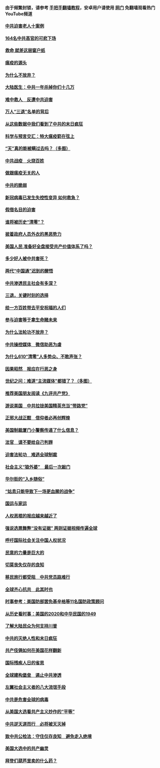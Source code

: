 #### 由于频繁封锁，请参考 [手把手翻墙教程](https://github.com/gfw-breaker/guides/wiki/)，安卓用户请使用 [网门](https://github.com/gfw-breaker/nogfw/blob/master/dl.md?t=01231901) 免翻墙观看热门YouTube频道 

#### [中共迫害老人十案例](../pages/251/418831.md?t=01231901) 

#### [164名中共高官的可悲下场](../pages/251/418676.md?t=01231901) 

#### [救命 就差这层窗户纸](../pages/251/418706.md?t=01231901) 

#### [瘟疫的源头](../pages/251/418661.md?t=01231901) 

#### [为什么不放弃？](../pages/251/418691.md?t=01231901) 

#### [大陆医生：中共一年杀掉你们十几万](../pages/251/418670.md?t=01231901) 

#### [难中救人　反遭中共迫害](../pages/251/418414.md?t=01231901) 

#### [万人“三退”名单的背后](../pages/251/418505.md?t=01231901) 

#### [从这些数据中我们看到了中共的末日疯狂](../pages/251/418420.md?t=01231901) 

#### [科学与预言交汇：特大瘟疫箭在弦上](../pages/251/418266.md?t=01231901) 

#### [“天”真的能被瞒过去吗？（多图）](../pages/251/418308.md?t=01231901) 

#### [中共战疫　火烧百姓](../pages/251/418220.md?t=01231901) 

#### [做跟瘟疫无关的人](../pages/251/418171.md?t=01231901) 

#### [中共的脆弱](../pages/251/418196.md?t=01231901) 

#### [新冠病毒已发生失控性变异 如何救急？](../pages/251/418032.md?t=01231901) 

#### [假借名目的迫害](../pages/251/418055.md?t=01231901) 

#### [谁将被历史“清零”？](../pages/251/417485.md?t=01231901) 

#### [披着政府人员外衣的黑恶势力](../pages/251/417442.md?t=01231901) 

#### [美国人民 准备好全盘接受共产价值体系了吗？](../pages/251/417491.md?t=01231901) 

#### [多少好人被中共害死？](../pages/251/417144.md?t=01231901) 

#### [两代“中国通”迟到的醒悟](../pages/251/417064.md?t=01231901) 

#### [中共渗透民主社会有多深？](../pages/251/417063.md?t=01231901) 

#### [三退，关键时刻的选择](../pages/251/416969.md?t=01231901) 

#### [给一方百姓带去平安祝福的人们](../pages/251/416941.md?t=01231901) 

#### [参与迫害等于拿生命赌未来](../pages/251/416856.md?t=01231901) 

#### [为什么法轮功不放弃？](../pages/251/416864.md?t=01231901) 

#### [中共操控媒体　微信助恶为虐](../pages/251/416724.md?t=01231901) 

#### [为什么610“清零”人多势众、不敢声张？](../pages/251/416632.md?t=01231901) 

#### [因果昭然　报应在行恶之身](../pages/251/416582.md?t=01231901) 

#### [世纪之问：难道“主流媒体”都错了？（多图）](../pages/251/416571.md?t=01231901) 

#### [推荐美国朋友阅读《九评共产党》](../pages/251/416510.md?t=01231901) 

#### [游说美国　中共拉拢美国精英充当“带路党”](../pages/251/416529.md?t=01231901) 

#### [正邪大战正酣　信仰者必再创辉煌](../pages/251/416433.md?t=01231901) 

#### [美国制裁厦门小警察传递了什么信息？](../pages/251/416432.md?t=01231901) 

#### [法官　请不要给自己判罪](../pages/251/416379.md?t=01231901) 

#### [迫害法轮功　难逃全球制裁](../pages/251/416380.md?t=01231901) 

#### [社会主义“狼外婆”　最后一次敲门](../pages/251/416394.md?t=01231901) 

#### [华尔街的“入乡随俗”](../pages/251/416395.md?t=01231901) 

#### [“姑息只能导致下一场更血腥的战争”](../pages/251/416223.md?t=01231901) 

#### [国运与家运](../pages/251/416224.md?t=01231901) 

#### [人权恶棍的报应越来越近了](../pages/251/416276.md?t=01231901) 

#### [强说选票舞弊“没有证据” 两则证据视频传遍全球](../pages/251/416227.md?t=01231901) 

#### [呼吁国际社会关注中国人权状况](../pages/251/416135.md?t=01231901) 

#### [民意的力量是巨大的](../pages/251/416222.md?t=01231901) 

#### [切莫丧失仅存的良知](../pages/251/416134.md?t=01231901) 

#### [移民旅行都受阻　中共党员路难行](../pages/251/416033.md?t=01231901) 

#### [全球齐心抗共　此其时也](../pages/251/415989.md?t=01231901) 

#### [时事参考：美国防部罢免基辛格等11名国防政策顾问](../pages/251/415970.md?t=01231901) 

#### [从历史看时事：美国的2020和中华民国的1949](../pages/251/415949.md?t=01231901) 

#### [了解大陆民众为何支持川普](../pages/251/415950.md?t=01231901) 

#### [中共的灭绝人性和末日疯狂](../pages/251/415944.md?t=01231901) 

#### [共产伎俩如何在美国花样翻新](../pages/251/415908.md?t=01231901) 

#### [国际残疾人日的省思](../pages/251/415849.md?t=01231901) 

#### [全球建构堡垒　遏止中共渗透](../pages/251/415850.md?t=01231901) 

#### [左翼社会主义者的八大流氓手段](../pages/251/415802.md?t=01231901) 

#### [中共是危害全球的病毒](../pages/251/415569.md?t=01231901) 

#### [从美国大选看共产主义炒作的“平等”](../pages/251/415654.md?t=01231901) 

#### [中共逆天道而行　必将被天灭掉](../pages/251/415626.md?t=01231901) 

#### [致中共公检法：守住仅存良知　避免走入绝境](../pages/251/415627.md?t=01231901) 

#### [美国大选中的共产幽灵](../pages/251/415618.md?t=01231901) 

#### [拜登们葫芦里卖的什么药？](../pages/251/415531.md?t=01231901) 

